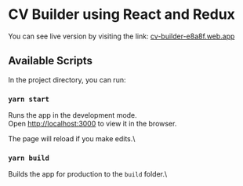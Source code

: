 # CV Builder using React and Redux
You can see live version by visiting the link:
[cv-builder-e8a8f.web.app](https://cv-builder-e8a8f.web.app/)

## Available Scripts

In the project directory, you can run:

### `yarn start`

Runs the app in the development mode.\
Open [http://localhost:3000](http://localhost:3000) to view it in the browser.

The page will reload if you make edits.\

### `yarn build`

Builds the app for production to the `build` folder.\

